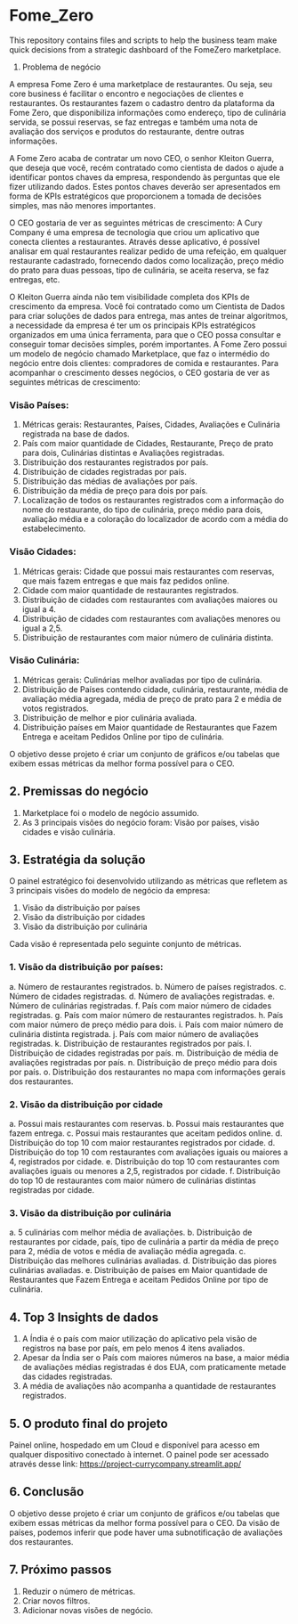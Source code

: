# Fome_Zero
This repository contains files and scripts to help the business team make quick decisions from a strategic dashboard of the FomeZero marketplace.
1. Problema de negócio 

A empresa Fome Zero é uma marketplace de restaurantes. Ou seja, seu core business é facilitar o encontro e negociações de clientes e restaurantes. Os restaurantes fazem o cadastro dentro da plataforma da Fome Zero, que disponibiliza
informações como endereço, tipo de culinária servida, se possui reservas, se faz entregas e também uma nota de avaliação dos serviços e produtos do restaurante, dentre outras informações.

A Fome Zero acaba de contratar um novo CEO, o senhor Kleiton Guerra, que deseja que você, recém contratado como cientista de dados o ajude a identificar pontos chaves da empresa, respondendo às perguntas que ele fizer utilizando dados. Estes pontos chaves deverão ser apresentados em forma de KPIs estratégicos que proporcionem a tomada de decisões simples, mas não menores importantes.

O CEO gostaria de ver as seguintes métricas de crescimento: A Cury Company é uma empresa de tecnologia que criou um aplicativo que conecta clientes a restaurantes. Através desse aplicativo, é possível analisar em qual restaurantes realizar pedido de uma refeição, em qualquer restaurante cadastrado, fornecendo dados como localização, preço médio do prato para duas pessoas, tipo de culinária, se aceita reserva, se faz entregas, etc. 

O Kleiton Guerra ainda não tem visibilidade completa dos KPIs de crescimento da empresa. Você foi contratado como um Cientista de Dados para criar soluções de dados para entrega, mas antes de treinar algoritmos, a necessidade da empresa é ter um os principais KPIs estratégicos organizados em uma única ferramenta, para que o CEO possa consultar e conseguir tomar decisões simples, porém importantes. A Fome Zero possui um modelo de negócio chamado Marketplace, que faz o intermédio do negócio entre dois clientes: compradores de comida e restaurantes. Para acompanhar o crescimento desses negócios, o CEO gostaria de ver as seguintes métricas de crescimento:

### Visão Países: 
1. Métricas gerais: Restaurantes, Países, Cidades, Avaliações e Culinária registrada na base de dados. 
2. País com maior quantidade de Cidades, Restaurante, Preço de prato para dois, Culinárias distintas e Avaliações registradas. 
3. Distribuição dos restaurantes registrados por país. 
4. Distribuição de cidades registradas por país. 
4. Distribuição das médias de avaliações por país. 
5. Distribuição da média de preço para dois por país.
6. Localização de todos os restaurantes registrados com a informação do nome do restaurante, do tipo de culinária, preço médio para dois, avaliação média e a coloração do localizador de acordo com a média do estabelecimento.

### Visão Cidades: 
1. Métricas gerais: Cidade que possui mais restaurantes com reservas, que mais fazem entregas e que mais faz pedidos online. 
2. Cidade com maior quantidade de restaurantes registrados. 
3. Distribuição de cidades com restaurantes com avaliações maiores ou igual a 4. 
4. Distribuição de cidades com restaurantes com avaliações menores ou igual a 2,5. 
4. Distribuição de restaurantes com maior número de culinária distinta. 

### Visão Culinária: 
1. Métricas gerais: Culinárias melhor avaliadas por tipo de culinária. 
2. Distribuição de Países contendo cidade, culinária, restaurante, média de avaliação média agregada, média de preço de prato para 2 e média de votos registrados. 
3. Distribuição de melhor e pior culinária avaliada. 
4. Distribuição países em Maior quantidade de Restaurantes que Fazem Entrega e aceitam Pedidos Online por tipo de culinária. 

O objetivo desse projeto é criar um conjunto de gráficos e/ou tabelas que exibem essas métricas da melhor forma possível para o CEO. 

## 2. Premissas do negócio

1. Marketplace foi o modelo de negócio assumido. 
3. As 3 principais visões do negócio foram: Visão por países, visão cidades e visão culinária.

## 3. Estratégia da solução

O painel estratégico foi desenvolvido utilizando as métricas que refletem as 3 principais visões do modelo de negócio da empresa: 
1. Visão da distribuição por países 
2. Visão da distribuição por cidades
3. Visão da distribuição por culinária

Cada visão é representada pelo seguinte conjunto de métricas. 

### 1. Visão da distribuição por países:

a. Número de restaurantes registrados. 
b. Número de países registrados. 
c. Número de cidades registradas. 
d. Número de avaliações registradas. 
e. Número de culinárias registradas. 
f. País com maior número de cidades registradas.
g. País com maior número de restaurantes registrados.
h. País com maior número de preço médio para dois.
i. País com maior número de culinária distinta registrada.
j. País com maior número de avaliações registradas.
k. Distribuição de restaurantes registrados por país.
l. Distribuição de cidades registradas por país.
m. Distribuição de média de avaliações registradas por país.
n. Distribuição de preço médio para dois  por país.
o. Distribuição dos restaurantes no mapa com informações gerais dos restaurantes.




### 2. Visão da distribuição por cidade
 
a. Possui mais restaurantes com reservas.
b. Possui mais restaurantes que fazem entrega.
c. Possui mais restaurantes que aceitam pedidos online. 
d. Distribuição do top 10 com maior restaurantes registrados por cidade.
d. Distribuição do top 10 com restaurantes com avaliações iguais ou maiores a 4, registrados por cidade. 
e. Distribuição do top 10 com restaurantes com avaliações iguais ou menores a 2,5, registrados por cidade. 
f. Distribuição do top 10 de restaurantes com maior número de culinárias distintas registradas por cidade. 

### 3. Visão da distribuição por culinária
 
a. 5 culinárias com melhor média de avaliações. 
b. Distribuição de restaurantes por cidade, país, tipo de culinária a partir da média de preço para 2, média de votos e média de avaliação média agregada. 
c. Distribuição das melhores culinárias avaliadas. 
d. Distribuição das piores culinárias avaliadas. 
e. Distribuição de países em Maior quantidade de Restaurantes que Fazem Entrega e aceitam Pedidos Online por tipo de culinária. 

## 4. Top 3 Insights de dados 

1. A Índia é o país com maior utilização do aplicativo pela visão de registros na base por país, em pelo menos 4 itens avaliados. 
2. Apesar da Índia ser o País com maiores números na base, a maior média de avaliações médias registradas é dos EUA, com praticamente metade das cidades registradas. 
3. A média de avaliações não acompanha a quantidade de restaurantes registrados. 

## 5. O produto final do projeto 
Painel online, hospedado em um Cloud e disponível para acesso em qualquer dispositivo conectado à internet. O painel pode ser acessado através desse link: https://project-currycompany.streamlit.app/ 

## 6. Conclusão 

O objetivo desse projeto é criar um conjunto de gráficos e/ou tabelas que exibem essas métricas da melhor forma possível para o CEO. Da visão de países, podemos inferir que pode haver uma subnotificação de avaliações dos restaurantes. 

## 7. Próximo passos 

1. Reduzir o número de métricas. 
2. Criar novos filtros. 
3. Adicionar novas visões de negócio.
